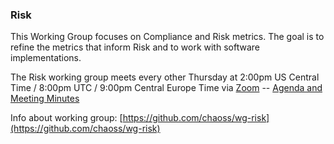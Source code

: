 ### Risk

This Working Group focuses on Compliance and Risk metrics. The goal is to refine the metrics that inform Risk and to work with software implementations.

The Risk working group meets every other Thursday at 2:00pm US Central Time / 8:00pm UTC / 9:00pm Central Europe Time via [Zoom](https://zoom.us/j/4998687533) -- [Agenda and Meeting Minutes](https://docs.google.com/document/d/1iqIMpLBwuKSnE0BbQTgbsb9Im87IoN7IUzukochClCw/edit)

Info about working group: [https://github.com/chaoss/wg-risk](https://github.com/chaoss/wg-risk)
